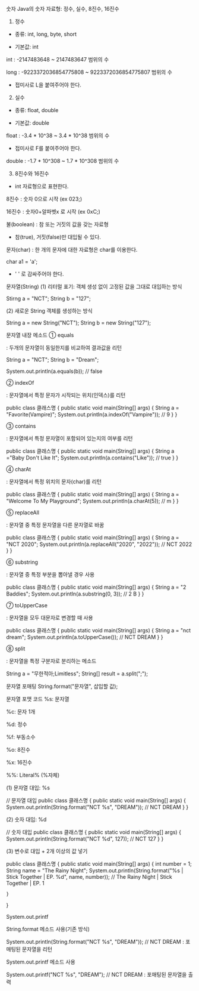 숫자
Java의 숫자 자료형: 정수, 실수, 8진수, 16진수



1) 정수
- 종류: int, long, byte, short

- 기본값: int

int
: -2147483648 ~ 2147483647 범위의 수

long
: -9223372036854775808 ~ 9223372036854775807 범위의 수

- 접미사로 L을 붙여주어야 한다.







2) 실수
- 종류: float, double

- 기본값: double

float
: -3.4 * 10^38 ~ 3.4 * 10^38 범위의 수

- 접미사로 F를 붙여주어야 한다.

double
: -1.7 * 10^308 ~ 1.7 * 10^308 범위의 수




3) 8진수와 16진수
- int 자료형으로 표현한다.

8진수
: 숫자 0으로 시작 (ex 023;)

16진수
: 숫자0+알파벳x 로 시작 (ex 0xC;)





불(boolean)
: 참 또는 거짓의 값을 갖는 자료형



- 참(true), 거짓(false)만 대입될 수 있다.





문자(char)
: 한 개의 문자에 대한 자료형은 char를 이용한다.

char a1 = 'a';
- ' ' 로 감싸주어야 한다.



문자열(String)
(1) 리터럴 표기: 객체 생성 없이 고정된 값을 그대로 대입하는 방식

Stirng a = "NCT";
String b = "127";


(2) 새로운 String 객체를 생성하는 방식

String a = new String("NCT");
String b = new String("127");


문자열 내장 메소드
① equals

: 두개의 문자열이 동일한지를 비교하여 결과값을 리턴

String a = "NCT";
String b = "Dream";

System.out.println(a.equals(b)); // false




② indexOf

: 문자열에서 특정 문자가 시작되는 위치(인덱스)를 리턴

public class 클래스명 {
	public static void main(String[] args) {
		String a = "Favorite(Vampire)";
		System.out.println(a.indexOf("Vampire")); // 9
	}
}




③ contains

: 문자열에서 특정 문자열이 포함되어 있는지의 여부를 리턴

public class 클래스명 {
	public static void main(String[] args) {
		String a ="Baby Don't Like It";
		System.out.println(a.contains("Like")); // true
	}
}




④ charAt

: 문자열에서 특정 위치의 문자(char)를 리턴

public class 클래스명 {
	public static void main(String[] args) {
		String a = "Welcome To My Playground";
		System.out.println(a.charAt(5)); // m
	}
}


⑤ replaceAll

: 문자열 중 특정 문자열을 다른 문자열로 바꿈



public class 클래스명 {
	public static void main(String[] args) {
		String a = "NCT 2020";
		System.out.println(a.replaceAll("2020", "2022")); // NCT 2022
	}
}




⑥ substring

: 문자열 중 특정 부분을 뽑아낼 경우 사용

public class 클래스명 {
	public static void main(String[] args) {
		String a = "2 Baddies";
		System.out.println(a.substring(0, 3)); // 2 B
	}
}


⑦ toUpperCase

: 문자열을 모두 대문자로 변경할 때 사용

public class 클래스명 {
	public static void main(String[] args) {
		String a = "nct dream";
		System.out.println(a.toUpperCase()); // NCT DREAM
	}
}


⑧ split

: 문자열을 특정 구분자로 분리하는 메소드

String a = "무한적아;Limitless";
String[] result = a.split(";");


문자열 포매팅
String.format("문자열", 삽입할 값);



문자열 포맷 코드
%s: 문자열

%c: 문자 1개

%d: 정수

%f: 부동소수

%o: 8진수

%x: 16진수

%%: Literal% (%자체)







(1) 문자열 대입:  %s

// 문자열 대입
public class 클래스명 {
	public static void main(String[] args) {
		System.out.println(String.format("NCT %s", "DREAM")); // NCT DREAM
	}
}


(2) 숫자 대입: %d

// 숫자 대입
public class 클래스명 {
	public static void main(String[] args) {
		System.out.println(String.format("NCT %d", 127)); // NCT 127
	}
}


(3) 변수로 대입 + 2개 이상의 값 넣기

public class 클래스명 {
	public static void main(String[] args) {
		int number = 1;
		String name = "The Rainy Night";
		System.out.println(String.format("%s | Stick Together | EP. %d", name, number));
        		// The Rainy Night | Stick Together | EP. 1

	}
}




System.out.printf


String.format 메소드 사용(기존 방식)

System.out.println(String.format("NCT %s", "DREAM")); // NCT DREAM
: 포매팅된 문자열을 리턴





System.out.printf 메소드 사용

System.out.printf("NCT %s", "DREAM"); // NCT DREAM
: 포매팅된 문자열을 출력